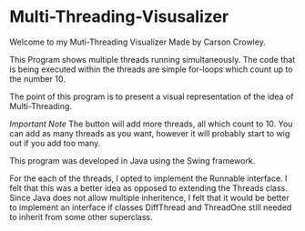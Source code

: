 # Multi-Threading-Visusalizer
Welcome to my Muti-Threading Visualizer
Made by Carson Crowley. 

This Program shows multiple threads running simultaneously. 
The code that is being executed within the threads are simple for-loops
which count up to the number 10. 

The point of this program is to present a visual representation of the idea of Multi-Threading. 

*Important Note* The button will add more threads, all which count to 10. You can add as many
threads as you want, however it will probably start to wig out if you add too many. 

This program was developed in Java using the Swing framework. 

For the each of the threads, I opted to implement the Runnable interface. I felt that this was a better
idea as opposed to extending the Threads class. Since Java does not allow multiple inheritence, I felt that
it would be better to implement an interface if classes DiffThread and ThreadOne still needed to inherit from 
some other superclass. 
